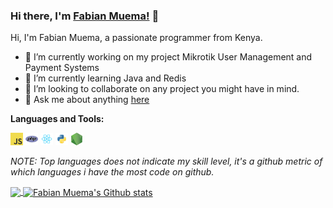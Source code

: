 ### Hi there, I'm [Fabian Muema!](https://fabianmuema.github.io) 👋

Hi, I'm Fabian Muema, a passionate programmer from Kenya.

- 🔭 I’m currently working on my project Mikrotik User Management and Payment Systems
- 🌱 I’m currently learning Java and Redis
- 👯 I’m looking to collaborate on any project you might have in mind.
- 💬 Ask me about anything [here](https://github.com/fabianmuema/fabianmuema/issues)

**Languages and Tools:**  

<code><img height="20" src="https://raw.githubusercontent.com/github/explore/80688e429a7d4ef2fca1e82350fe8e3517d3494d/topics/javascript/javascript.png"></code>
<code><img height="20" src="https://raw.githubusercontent.com/github/explore/80688e429a7d4ef2fca1e82350fe8e3517d3494d/topics/php/php.png"></code>
<code><img height="20" src="https://raw.githubusercontent.com/github/explore/80688e429a7d4ef2fca1e82350fe8e3517d3494d/topics/react/react.png"></code>
<code><img height="20" src="https://raw.githubusercontent.com/github/explore/5c058a388828bb5fde0bcafd4bc867b5bb3f26f3/topics/python/python.png"></code>
<code><img height="20" src="https://raw.githubusercontent.com/github/explore/80688e429a7d4ef2fca1e82350fe8e3517d3494d/topics/nodejs/nodejs.png"></code>    


*NOTE: Top languages does not indicate my skill level, it's a github metric of which languages i have the most code on github.*

<a href="">
  <img align="center" src="https://github-readme-stats.vercel.app/api/top-langs/?username=fabianmuema" />
</a>
<a href="">
  <img align="center" src="https://github-readme-stats.vercel.app/api?username=fabianmuema&show_icons=true&line_height=27&count_private=true" alt="Fabian Muema's Github stats" />
</a>

